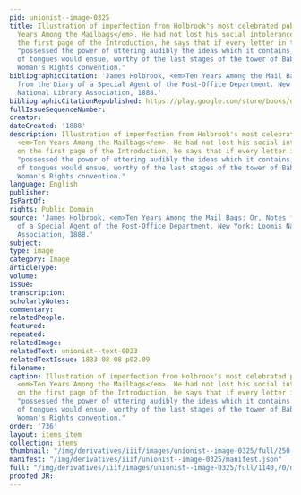 ```yaml
---
pid: unionist--image-0325
title: Illustration of imperfection from Holbrook's most celebrated publication, <em>Ten
  Years Among the Mailbags</em>. He had not lost his social intolerance, though; on
  the first page of the Introduction, he says that if every letter in the mailbag
  "possessed the power of uttering audibly the ideas which it contains, a confusion
  of tongues would ensue, worthy of the last stages of the tower of Babel, or of a
  Woman's Rights convention."
bibliographicCitation: 'James Holbrook, <em>Ten Years Among the Mail Bags: Or, Notes
  from the Diary of a Special Agent of the Post-Office Department. New York: Loomis
  National Library Association, 1888.'
bibliographicCitationRepublished: https://play.google.com/store/books/details?id=mqxLAAAAYAAJ&rdid=book-mqxLAAAAYAAJ&rdot=1
fullIssueSequenceNumber: 
creator: 
dateCreated: '1888'
description: Illustration of imperfection from Holbrook's most celebrated publication,
  <em>Ten Years Among the Mailbags</em>. He had not lost his social intolerance, though;
  on the first page of the Introduction, he says that if every letter in the mailbag
  "possessed the power of uttering audibly the ideas which it contains, a confusion
  of tongues would ensue, worthy of the last stages of the tower of Babel, or of a
  Woman's Rights convention."
language: English
publisher: 
IsPartOf: 
rights: Public Domain
source: 'James Holbrook, <em>Ten Years Among the Mail Bags: Or, Notes from the Diary
  of a Special Agent of the Post-Office Department. New York: Loomis National Library
  Association, 1888.'
subject: 
type: image
category: Image
articleType: 
volume: 
issue: 
transcription: 
scholarlyNotes: 
commentary: 
relatedPeople: 
featured: 
repeated: 
relatedImage: 
relatedText: unionist--text-0023
relatedTextIssue: 1833-08-08 p02.09
filename: 
caption: Illustration of imperfection from Holbrook's most celebrated publication,
  <em>Ten Years Among the Mailbags</em>. He had not lost his social intolerance, though;
  on the first page of the Introduction, he says that if every letter in the mailbag
  "possessed the power of uttering audibly the ideas which it contains, a confusion
  of tongues would ensue, worthy of the last stages of the tower of Babel, or of a
  Woman's Rights convention."
order: '736'
layout: items_item
collection: items
thumbnail: "/img/derivatives/iiif/images/unionist--image-0325/full/250,/0/default.jpg"
manifest: "/img/derivatives/iiif/unionist--image-0325/manifest.json"
full: "/img/derivatives/iiif/images/unionist--image-0325/full/1140,/0/default.jpg"
proofed JR: 
---
```

